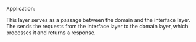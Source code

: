 Application: 

This layer serves as a passage between the domain and the interface layer. The sends the requests from the interface layer to the domain layer, which processes it and returns a response.